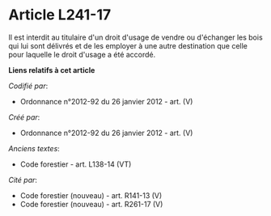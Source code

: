 # Article L241-17

Il est interdit au titulaire d'un droit d'usage de vendre ou d'échanger les bois qui lui sont délivrés et de les employer à
une autre destination que celle pour laquelle le droit d'usage a été accordé.

**Liens relatifs à cet article**

_Codifié par_:

  - Ordonnance n°2012-92 du 26 janvier 2012 - art. (V)

_Créé par_:

  - Ordonnance n°2012-92 du 26 janvier 2012 - art. (V)

_Anciens textes_:

  - Code forestier - art. L138-14 (VT)

_Cité par_:

  - Code forestier (nouveau) - art. R141-13 (V)
  - Code forestier (nouveau) - art. R261-17 (V)
